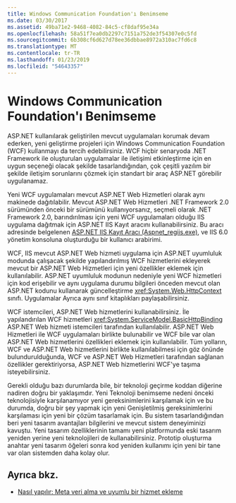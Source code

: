 ```yaml
---
title: Windows Communication Foundation'ı Benimseme
ms.date: 03/30/2017
ms.assetid: 49ba71e2-9468-4082-84c5-cf8daf95e34a
ms.openlocfilehash: 58a51f7ea0db2297c7151a752de3f54307e0c5fd
ms.sourcegitcommit: 6b308cf6d627d78ee36dbbae8972a310ac7fd6c8
ms.translationtype: MT
ms.contentlocale: tr-TR
ms.lasthandoff: 01/23/2019
ms.locfileid: "54643357"
---
```

# <a name="adopting-windows-communication-foundation"></a>Windows Communication Foundation'ı Benimseme

ASP.NET kullanılarak geliştirilen mevcut uygulamaları korumak devam ederken, yeni geliştirme projeleri için Windows Communication Foundation (WCF) kullanmayı da tercih edebilirsiniz. WCF hiçbir senaryoda .NET Framework ile oluşturulan uygulamalar ile iletişimi etkinleştirme için en uygun seçeneği olacak şekilde tasarlandığından, çok çeşitli yazılım bir şekilde iletişim sorunlarını çözmek için standart bir araç ASP.NET görebilir uygulanamaz.

Yeni WCF uygulamaları mevcut ASP.NET Web Hizmetleri olarak aynı makinede dağıtılabilir. Mevcut ASP.NET Web Hizmetleri .NET Framework 2.0 sürümünden önceki bir sürümünü kullanıyorsanız, seçmeli olarak .NET Framework 2.0, barındırılması için yeni WCF uygulamaları olduğu IIS uygulama dağıtmak için ASP.NET IIS Kayıt aracını kullanabilirsiniz. Bu aracı adresinde belgelenen [ASP.NET IIS Kayıt Aracı (Aspnet_regiis.exe)](https://go.microsoft.com/fwlink/?LinkId=94687), ve IIS 6.0 yönetim konsoluna oluşturduğu bir kullanıcı arabirimi.

WCF, IIS mevcut ASP.NET Web hizmeti uygulama için ASP.NET uyumluluk modunda çalışacak şekilde yapılandırılmış WCF hizmetlerini ekleyerek mevcut bir ASP.NET Web Hizmetleri için yeni özellikler eklemek için kullanılabilir. ASP.NET uyumluluk modunun nedeniyle yeni WCF hizmetleri için kod erişebilir ve aynı uygulama durumu bilgileri önceden mevcut olan ASP.NET kodunu kullanarak güncelleştirme <xref:System.Web.HttpContext> sınıfı. Uygulamalar Ayrıca aynı sınıf kitaplıkları paylaşabilirsiniz.

WCF istemcileri, ASP.NET Web hizmetlerini kullanabilirsiniz. İle yapılandırılan WCF hizmetleri <xref:System.ServiceModel.BasicHttpBinding> ASP.NET Web hizmeti istemcileri tarafından kullanılabilir. ASP.NET Web Hizmetleri ile WCF uygulamaları birlikte bulunabilir ve WCF bile var olan ASP.NET Web hizmetlerini özellikleri eklemek için kullanılabilir. Tüm yolların, WCF ve ASP.NET Web hizmetlerini birlikte kullanılabilmesi için göz önünde bulundurulduğunda, WCF ve ASP.NET Web Hizmetleri tarafından sağlanan özellikler gerektiriyorsa, ASP.NET Web hizmetlerini WCF'ye taşıma isteyebilirsiniz.

Gerekli olduğu bazı durumlarda bile, bir teknoloji geçirme koddan diğerine nadiren doğru bir yaklaşımdır. Yeni Teknoloji benimseme nedeni önceki teknolojisiyle karşılanamıyor yeni gereksinimlerini karşılamak için ve bu durumda, doğru bir şey yapmak için yeni Genişletilmiş gereksinimlerini karşılaması için yeni bir çözüm tasarlamak için. Bu sistem tasarlandığından beri yeni tasarım avantajları bilgilerini ve mevcut sistem deneyiminizi kavuştu. Yeni tasarım özelliklerinin tamamı yeni platformunda eski tasarım yeniden yerine yeni teknolojileri de kullanabilirsiniz. Prototip oluşturma anahtar yeni tasarım öğeleri sonra kod yeniden kullanımı için yeni bir tane var olan sistemden daha kolay olur.

## <a name="see-also"></a>Ayrıca bkz.

- [Nasıl yapılır: Meta veri alma ve uyumlu bir hizmet ekleme](../../../../docs/framework/wcf/feature-details/how-to-retrieve-metadata-and-implement-a-compliant-service.md)
